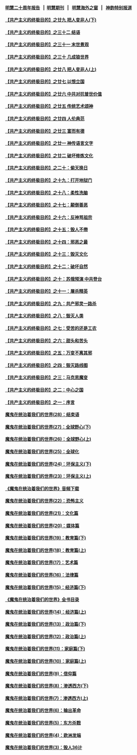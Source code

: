 #### [明慧二十周年报告](https://github.com/gfw-breaker/mh-reports/blob/master/README.md?t=07221741) &nbsp;&nbsp;|&nbsp;&nbsp;[明慧期刊](https://github.com/gfw-breaker/mh-qikan) &nbsp;&nbsp;|&nbsp;&nbsp; [明慧海外之窗](https://github.com/gfw-breaker/mh-news/blob/master/README.md?t=07221741) &nbsp;&nbsp;|&nbsp;&nbsp; [神韵特别报道](https://github.com/gfw-breaker/mh-news/blob/master/shenyun.md?t=07221741) 

#### [【共产主义的终极目的】之廿九 把人变非人(下)](../pages/nsc422/n11344140.md?t=07221741) 

#### [【共产主义的终极目的】之三十二 结语](../pages/nsc422/n11360535.md?t=07221741) 

#### [【共产主义的终极目的】之三十一 末世景观](../pages/nsc422/n11351129.md?t=07221741) 

#### [【共产主义的终极目的】之三十 几成狼世界](../pages/nsc422/n11348280.md?t=07221741) 

#### [【共产主义的终极目的】之廿八 把人变非人(上)](../pages/nsc422/n11340492.md?t=07221741) 

#### [【共产主义的终极目的】之廿七 以恨立国](../pages/nsc422/n11336944.md?t=07221741) 

#### [【共产主义的终极目的】之廿六 中共对抗普世价值](../pages/nsc422/n11324785.md?t=07221741) 

#### [【共产主义的终极目的】之廿五 传统艺术颂神](../pages/nsc422/n11296396.md?t=07221741) 

#### [【共产主义的终极目的】之廿四 人伦典范](../pages/nsc422/n11296397.md?t=07221741) 

#### [【共产主义的终极目的】之廿三 富而有德](../pages/nsc422/n11283598.md?t=07221741) 

#### [【共产主义的终极目的】之廿一 神传语言文字](../pages/nsc422/n11263265.md?t=07221741) 

#### [【共产主义的终极目的】之廿二 破坏修炼文化](../pages/nsc422/n11245728.md?t=07221741) 

#### [【共产主义的终极目的】之二十：偷天换日](../pages/nsc422/n11238846.md?t=07221741) 

#### [【共产主义的终极目的】之十九：打开地狱门](../pages/nsc422/n11206376.md?t=07221741) 

#### [【共产主义的终极目的】之十八：柔性洗脑](../pages/nsc422/n11199994.md?t=07221741) 

#### [【共产主义的终极目的】之十七：颠倒善恶](../pages/nsc422/n11179782.md?t=07221741) 

#### [【共产主义的终极目的】之十六：反神骂祖宗](../pages/nsc422/n11166798.md?t=07221741) 

#### [【共产主义的终极目的】之十五：毁人不倦](../pages/nsc422/n11166792.md?t=07221741) 

#### [【共产主义的终极目的】之十四：邪恶之最](../pages/nsc422/n11150249.md?t=07221741) 

#### [【共产主义的终极目的】之十三：毁灭文化](../pages/nsc422/n11135227.md?t=07221741) 

#### [【共产主义的终极目的】之十二：破坏自然](../pages/nsc422/n11135214.md?t=07221741) 

#### [【共产主义的终极目的】之十：苏俄预演 中共登台](../pages/nsc422/n11118424.md?t=07221741) 

#### [【共产主义的终极目的】之十一：屠杀精英](../pages/nsc422/n11118442.md?t=07221741) 

#### [【共产主义的终极目的】之九：共产邪灵一路杀](../pages/nsc422/n11114139.md?t=07221741) 

#### [【共产主义的终极目的】之八：毁灭人类](../pages/nsc422/n11108503.md?t=07221741) 

#### [【共产主义的终极目的】之七：受苦的还是工农](../pages/nsc422/n11101809.md?t=07221741) 

#### [【共产主义的终极目的】之六：甜头和苦头](../pages/nsc422/n11096971.md?t=07221741) 

#### [【共产主义的终极目的】之五：万变不离其邪](../pages/nsc422/n11091285.md?t=07221741) 

#### [【共产主义的终极目的】之四：毁灭路线图](../pages/nsc422/n11086284.md?t=07221741) 

#### [【共产主义的终极目的】之三：马克思魔变](../pages/nsc422/n11061941.md?t=07221741) 

#### [【共产主义的终极目的】之二：中心之国](../pages/nsc422/n11047728.md?t=07221741) 

#### [【共产主义的终极目的】之一：序言](../pages/nsc422/n11086077.md?t=07221741) 

#### [魔鬼在统治着我们的世界(28)：结束语](../pages/nsc422/n10936246.md?t=07221741) 

#### [魔鬼在统治着我们的世界(27)：全球野心(下)](../pages/nsc422/n10928319.md?t=07221741) 

#### [魔鬼在统治着我们的世界(26)：全球野心(上)](../pages/nsc422/n10900318.md?t=07221741) 

#### [魔鬼在统治着我们的世界(25)：全球化](../pages/nsc422/n10788205.md?t=07221741) 

#### [魔鬼在统治着我们的世界(24)：环保主义(下)](../pages/nsc422/n10695307.md?t=07221741) 

#### [魔鬼在统治着我们的世界(23)：环保主义(上)](../pages/nsc422/n10688613.md?t=07221741) 

#### [《魔鬼在统治着我们的世界》音频下载](../pages/nsc422/n10635553.md?t=07221741) 

#### [魔鬼在统治着我们的世界(22)：恐怖主义](../pages/nsc422/n10614727.md?t=07221741) 

#### [魔鬼在统治着我们的世界(21)：文化篇](../pages/nsc422/n10597706.md?t=07221741) 

#### [魔鬼在统治着我们的世界(20)：媒体篇](../pages/nsc422/n10586579.md?t=07221741) 

#### [魔鬼在统治着我们的世界(19)：教育篇(下)](../pages/nsc422/n10564808.md?t=07221741) 

#### [魔鬼在统治着我们的世界(18)：教育篇(上)](../pages/nsc422/n10526970.md?t=07221741) 

#### [魔鬼在统治着我们的世界(17)：艺术篇](../pages/nsc422/n10499093.md?t=07221741) 

#### [魔鬼在统治着我们的世界(16)：法律篇](../pages/nsc422/n10485969.md?t=07221741) 

#### [魔鬼在统治着我们的世界(15)：经济篇(下)](../pages/nsc422/n10469975.md?t=07221741) 

#### [《魔鬼在统治着我们的世界》全书目录](../pages/nsc422/n10464261.md?t=07221741) 

#### [魔鬼在统治着我们的世界(14)：经济篇(上)](../pages/nsc422/n10457370.md?t=07221741) 

#### [魔鬼在统治着我们的世界(13)：政治篇(下)](../pages/nsc422/n10448270.md?t=07221741) 

#### [魔鬼在统治着我们的世界(12)：政治篇(上)](../pages/nsc422/n10444576.md?t=07221741) 

#### [魔鬼在统治着我们的世界(11)：家庭篇(下)](../pages/nsc422/n10440961.md?t=07221741) 

#### [魔鬼在统治着我们的世界(10)：家庭篇(上)](../pages/nsc422/n10435448.md?t=07221741) 

#### [魔鬼在统治着我们的世界(9)：信仰篇](../pages/nsc422/n10432159.md?t=07221741) 

#### [魔鬼在统治着我们的世界(8)：渗透西方(下)](../pages/nsc422/n10429603.md?t=07221741) 

#### [魔鬼在统治着我们的世界(7)：渗透西方(上)](../pages/nsc422/n10426013.md?t=07221741) 

#### [魔鬼在统治着我们的世界(6)：输出革命](../pages/nsc422/n10421536.md?t=07221741) 

#### [魔鬼在统治着我们的世界(5)：东方杀戮](../pages/nsc422/n10417707.md?t=07221741) 

#### [魔鬼在统治着我们的世界(4)：欧洲发端](../pages/nsc422/n10414890.md?t=07221741) 

#### [魔鬼在统治着我们的世界(3)：毁人36计](../pages/nsc422/n10411583.md?t=07221741) 

